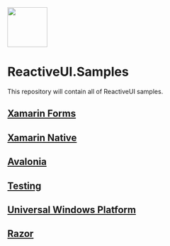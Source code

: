 <a href="https://github.com/reactiveui/reactiveui">
  <img width="90" heigth="90" src="https://raw.githubusercontent.com/reactiveui/styleguide/master/logo/main.png">
</a>

# ReactiveUI.Samples

This repository will contain all of ReactiveUI samples.

## [Xamarin Forms](https://github.com/reactiveui/ReactiveUI.Samples/tree/master/xamarin-forms)

## [Xamarin Native](https://github.com/reactiveui/ReactiveUI.Samples/tree/master/xamarin-native)

## [Avalonia](https://github.com/reactiveui/ReactiveUI.Samples/tree/master/avalonia)

## [Testing](https://github.com/reactiveui/ReactiveUI.Samples/tree/master/testing)

## [Universal Windows Platform](https://github.com/reactiveui/ReactiveUI.Samples/tree/master/uwp)

## [Razor](https://github.com/reactiveui/ReactiveUI.Samples/tree/master/razor)
